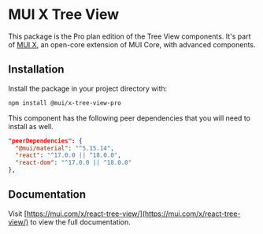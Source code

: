 # MUI X Tree View

This package is the Pro plan edition of the Tree View components.
It's part of [MUI X](https://mui.com/x/), an open-core extension of MUI Core, with advanced components.

## Installation

Install the package in your project directory with:

```bash
npm install @mui/x-tree-view-pro
```

This component has the following peer dependencies that you will need to install as well.

```json
"peerDependencies": {
  "@mui/material": "^5.15.14",
  "react": "^17.0.0 || ^18.0.0",
  "react-dom": "^17.0.0 || ^18.0.0"
},
```

## Documentation

Visit [https://mui.com/x/react-tree-view/](https://mui.com/x/react-tree-view/) to view the full documentation.
